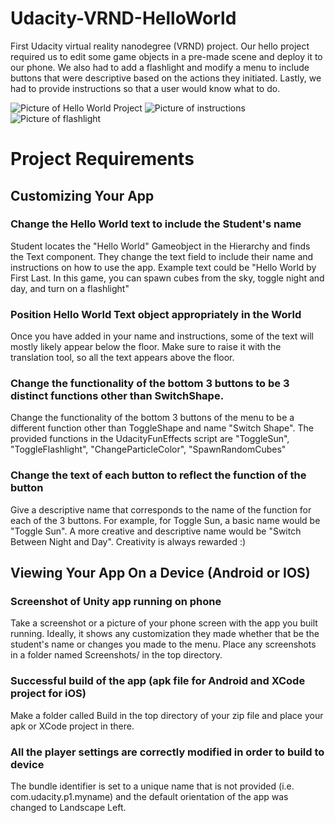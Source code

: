 # Udacity-VRND-HelloWorld

First Udacity virtual reality nanodegree (VRND) project. Our hello project required us to edit some game objects in a 
pre-made scene and deploy it to our phone. We also had to add a flashlight and modify a menu to include buttons that were descriptive
based on the actions they initiated. Lastly, we had to provide instructions so that a user would know what to do. 

![Picture of Hello World Project](https://docs.google.com/uc?id=0B6uYPHCWTV0xSlVuM1hLSGZuRWc)
![Picture of instructions](https://docs.google.com/uc?id=0B6uYPHCWTV0xSXhDVVkyRlMwMk0)
![Picture of flashlight](https://docs.google.com/uc?id=0B6uYPHCWTV0xZUowNmN4d3RxLVk)

# Project Requirements
## Customizing Your App

### Change the Hello World text to include the Student's name

Student locates the "Hello World" Gameobject in the Hierarchy and finds the Text component. They change the text field to include their name and instructions on how to use the app. Example text could be "Hello World by First Last. In this game, you can spawn cubes from the sky, toggle night and day, and turn on a flashlight"

### Position Hello World Text object appropriately in the World

Once you have added in your name and instructions, some of the text will mostly likely appear below the floor. Make sure to raise it with the translation tool, so all the text appears above the floor.

### Change the functionality of the bottom 3 buttons to be 3 distinct functions other than SwitchShape.

Change the functionality of the bottom 3 buttons of the menu to be a different function other than ToggleShape and name "Switch Shape". The provided functions in the UdacityFunEffects script are "ToggleSun", "ToggleFlashlight", "ChangeParticleColor", "SpawnRandomCubes"

### Change the text of each button to reflect the function of the button

Give a descriptive name that corresponds to the name of the function for each of the 3 buttons. For example, for Toggle Sun, a basic 
name would be "Toggle Sun". A more creative and descriptive name would be "Switch Between Night and Day". Creativity is always 
rewarded :)

## Viewing Your App On a Device (Android or IOS)

### Screenshot of Unity app running on phone

Take a screenshot or a picture of your phone screen with the app you built running. Ideally, it shows any customization they made whether that be the student's name or changes you made to the menu. Place any screenshots in a folder named Screenshots/ in the top directory.

### Successful build of the app (apk file for Android and XCode project for iOS)

Make a folder called Build in the top directory of your zip file and place your apk or XCode project in there.

### All the player settings are correctly modified in order to build to device

The bundle identifier is set to a unique name that is not provided (i.e. com.udacity.p1.myname) and the default orientation of the app was changed to Landscape Left.
